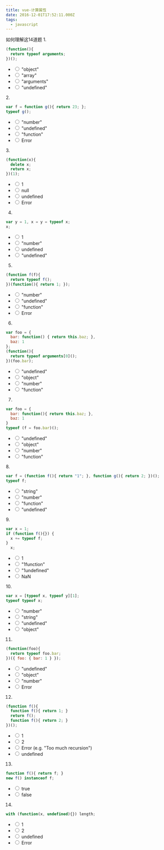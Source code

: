 ```yaml
---
title: vue-计算属性
date: 2016-12-01T17:52:11.000Z
tags:
  - javascript
---
```


如何理解这14道题
1.

```js
(function(){
  return typeof arguments;
})();
```

<!--more-->

<ul class="answers">
    <li>
       <input type="radio" name="question-1" id="answer-1-1">
       <label for="answer-1-1">"object"</label>
    </li>
    <li>
       <input type="radio" name="question-1" id="answer-1-2">
       <label for="answer-1-2">"array"</label>
    </li>
    <li>
       <input type="radio" name="question-1" id="answer-1-3">
       <label for="answer-1-3">"arguments"</label>
    </li>
    <li>
       <input type="radio" name="question-1" id="answer-1-4">
       <label for="answer-1-4">"undefined"</label>
    </li>
</ul>
2.

```js
var f = function g(){ return 23; };
typeof g();
```

<ul class="answers">
        <li>
          <input type="radio" name="question-2" id="answer-2-1">
          <label for="answer-2-1">"number"</label>
        </li>
        <li>
          <input type="radio" name="question-2" id="answer-2-2">
          <label for="answer-2-2">"undefined"</label>
        </li>
        <li>
          <input type="radio" name="question-2" id="answer-2-3">
          <label for="answer-2-3">"function"</label>
        </li>
        <li>
          <input type="radio" name="question-2" id="answer-2-4">
          <label for="answer-2-4">Error</label>
        </li>
      </ul>
3.

```js
(function(x){
  delete x;
  return x;
})(1);
```

<ul class="answers">
        <li>
          <input type="radio" name="question-3" id="answer-3-1">
          <label for="answer-3-1">1</label>
        </li>
        <li>
          <input type="radio" name="question-3" id="answer-3-2">
          <label for="answer-3-2">null</label>
        </li>
        <li>
          <input type="radio" name="question-3" id="answer-3-3">
          <label for="answer-3-3">undefined</label>
        </li>
        <li>
          <input type="radio" name="question-3" id="answer-3-4">
          <label for="answer-3-4">Error</label>
        </li>
      </ul>
      
4.
```js
var y = 1, x = y = typeof x;
x;
```
<ul class="answers">
        <li>
          <input type="radio" name="question-4" id="answer-4-1">
          <label for="answer-4-1">1</label>
        </li>
        <li>
          <input type="radio" name="question-4" id="answer-4-2">
          <label for="answer-4-2">"number"</label>
        </li>
        <li>
          <input type="radio" name="question-4" id="answer-4-3">
          <label for="answer-4-3">undefined</label>
        </li>
        <li>
          <input type="radio" name="question-4" id="answer-4-4">
          <label for="answer-4-4">"undefined"</label>
        </li>
      </ul>
      
5.
```js
(function f(f){
  return typeof f();
})(function(){ return 1; });
```
<ul class="answers">
        <li>
          <input type="radio" name="question-5" id="answer-5-1">
          <label for="answer-5-1">"number"</label>
        </li>
        <li>
          <input type="radio" name="question-5" id="answer-5-2">
          <label for="answer-5-2">"undefined"</label>
        </li>
        <li>
          <input type="radio" name="question-5" id="answer-5-3">
          <label for="answer-5-3">"function"</label>
        </li>
        <li>
          <input type="radio" name="question-5" id="answer-5-4">
          <label for="answer-5-4">Error</label>
        </li>
      </ul>
      
6.
```js
var foo = {
  bar: function() { return this.baz; },
  baz: 1
};
(function(){
  return typeof arguments[0]();
})(foo.bar);
```
<ul class="answers">
        <li>
          <input type="radio" name="question-6" id="answer-6-1">
          <label for="answer-6-1">"undefined"</label>
        </li>
        <li>
          <input type="radio" name="question-6" id="answer-6-2">
          <label for="answer-6-2">"object"</label>
        </li>
        <li>
          <input type="radio" name="question-6" id="answer-6-3">
          <label for="answer-6-3">"number"</label>
        </li>
        <li>
          <input type="radio" name="question-6" id="answer-6-4">
          <label for="answer-6-4">"function"</label>
        </li>
      </ul>

7.
```js
var foo = {
  bar: function(){ return this.baz; },
  baz: 1
}
typeof (f = foo.bar)();
```
<ul class="answers">
        <li>
          <input type="radio" name="question-7" id="answer-7-1">
          <label for="answer-7-1">"undefined"</label>
        </li>
        <li>
          <input type="radio" name="question-7" id="answer-7-2">
          <label for="answer-7-2">"object"</label>
        </li>
        <li>
          <input type="radio" name="question-7" id="answer-7-3">
          <label for="answer-7-3">"number"</label>
        </li>
        <li>
          <input type="radio" name="question-7" id="answer-7-4">
          <label for="answer-7-4">"function"</label>
        </li>
      </ul>
8.

```js
var f = (function f(){ return "1"; }, function g(){ return 2; })();
typeof f;
```
<ul class="answers">
        <li>
          <input type="radio" name="question-8" id="answer-8-1">
          <label for="answer-8-1">"string"</label>
        </li>
        <li>
          <input type="radio" name="question-8" id="answer-8-2">
          <label for="answer-8-2">"number"</label>
        </li>
        <li>
          <input type="radio" name="question-8" id="answer-8-3">
          <label for="answer-8-3">"function"</label>
        </li>
        <li>
          <input type="radio" name="question-8" id="answer-8-4">
          <label for="answer-8-4">"undefined"</label>
        </li>
      </ul>
9.

```js
var x = 1;
if (function f(){}) {
  x += typeof f;
}
  x;
```
<ul class="answers">
        <li>
          <input type="radio" name="question-9" id="answer-9-1">
          <label for="answer-9-1">1</label>
        </li>
        <li>
          <input type="radio" name="question-9" id="answer-9-2">
          <label for="answer-9-2">"1function"</label>
        </li>
        <li>
          <input type="radio" name="question-9" id="answer-9-3">
          <label for="answer-9-3">"1undefined"</label>
        </li>
        <li>
          <input type="radio" name="question-9" id="answer-9-4">
          <label for="answer-9-4">NaN</label>
        </li>
      </ul>
10.

```js
var x = [typeof x, typeof y][1];
typeof typeof x;
```
<ul class="answers">
        <li>
          <input type="radio" name="quiz-10" id="answer-10-1">
          <label for="answer-10-1">"number"</label>
        </li>
        <li>
          <input type="radio" name="quiz-10" id="answer-10-2">
          <label for="answer-10-2">"string"</label>
        </li>
        <li>
          <input type="radio" name="quiz-10" id="answer-10-3">
          <label for="answer-10-3">"undefined"</label>
        </li>
        <li>
          <input type="radio" name="quiz-10" id="answer-10-4">
          <label for="answer-10-4">"object"</label>
        </li>
      </ul>
      
11.

```js
(function(foo){
  return typeof foo.bar;
})({ foo: { bar: 1 } });
```
<ul class="answers">
        <li>
          <input type="radio" name="quiz-11" id="answer-11-1">
          <label for="answer-11-1">"undefined"</label>
        </li>
        <li>
          <input type="radio" name="quiz-11" id="answer-11-2">
          <label for="answer-11-2">"object"</label>
        </li>
        <li>
          <input type="radio" name="quiz-11" id="answer-11-3">
          <label for="answer-11-3">"number"</label>
        </li>
        <li>
          <input type="radio" name="quiz-11" id="answer-11-4">
          <label for="answer-11-4">Error</label>
        </li>
      </ul>
      
12.

```js
(function f(){
  function f(){ return 1; }
  return f();
  function f(){ return 2; }
})();
```
<ul class="answers">
        <li>
          <input type="radio" name="answer-12" id="answer-12-1">
          <label for="answer-12-1">1</label>
        </li>
        <li>
          <input type="radio" name="answer-12" id="answer-12-2">
          <label for="answer-12-2">2</label>
        </li>
        <li>
          <input type="radio" name="answer-12" id="answer-12-3">
          <label for="answer-12-3">Error (e.g. "Too much recursion")</label>
        </li>
        <li>
          <input type="radio" name="answer-12" id="answer-12-4">
          <label for="answer-12-4">undefined</label>
        </li>
      </ul>
      
13.
```js
function f(){ return f; }
new f() instanceof f;
```
<ul class="answers">
        <li>
          <input type="radio" name="answer-13" id="answer-13-2">
          <label for="answer-13-2">true</label>
        </li>
        <li>
          <input type="radio" name="answer-13" id="answer-13-1">
          <label for="answer-13-1">false</label>
        </li>
      </ul>
      
14.
```js
with (function(x, undefined){}) length;
```
<ul class="answers">
        <li>
          <input type="radio" name="answer-14" id="answer-14-1">
          <label for="answer-14-1">1</label>
        </li>
        <li>
          <input type="radio" name="answer-14" id="answer-14-2">
          <label for="answer-14-2">2</label>
        </li>
        <li>
          <input type="radio" name="answer-14" id="answer-14-3">
          <label for="answer-14-3">undefined</label>
        </li>
        <li>
          <input type="radio" name="answer-14" id="answer-14-4">
          <label for="answer-14-4">Error</label>
        </li>
      </ul>